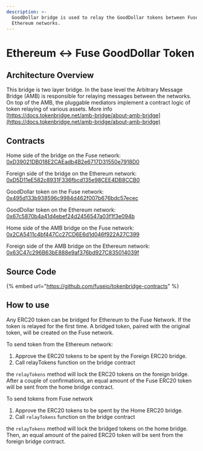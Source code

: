 ```yaml
---
description: >-
  GoodDollar bridge is used to relay the GoodDollar tokens between Fuse and
  Ethereum networks.
---
```


# Ethereum ↔ Fuse GoodDollar Token

## Architecture Overview

This bridge is two layer bridge. In the base level the  Arbitrary Message Bridge (AMB) is responsible for relaying messages between the networks. On top of the AMB,  the pluggable mediators implement a contract logic of token relaying of various assets. More info [https://docs.tokenbridge.net/amb-bridge/about-amb-bridge](https://docs.tokenbridge.net/amb-bridge/about-amb-bridge)

## Contracts

Home side of the bridge on the Fuse network: [0xD39021DB018E2CAEadb4B2e6717D31550e7918D0](https://explorer.fuse.io/address/0xD39021DB018E2CAEadb4B2e6717D31550e7918D0/transactions)

Foreign side of the bridge on the Ethereum network: [0xD5D11eE582c8931F336fbcd135e98CEE4DB8CCB0](https://etherscan.io/address/0xD5D11eE582c8931F336fbcd135e98CEE4DB8CCB0)

GoodDollar token on the Fuse network: [0x495d133b938596c9984d462f007b676bdc57ecec](https://explorer.fuse.io/address/0x495d133B938596C9984d462F007B676bDc57eCEC/transactions)

GoodDollar token on the Ethereum network: [0x67c5870b4a41d4ebef24d2456547a03f1f3e094b](https://etherscan.io/address/0x67c5870b4a41d4ebef24d2456547a03f1f3e094b)

Home side of the AMB bridge on the Fuse network: [0x2CA5411c4bf447Cc27CD6E6d1d046f922A27C399](https://explorer.fuse.io/address/0x2CA5411c4bf447Cc27CD6E6d1d046f922A27C399/transactions)

Foreign side of the AMB bridge on the Ethereum network: [0x63C47c296B63bE888e9af376bd927C835014039f](https://etherscan.io/address/0x63C47c296B63bE888e9af376bd927C835014039f)

## Source Code

{% embed url="https://github.com/fuseio/tokenbridge-contracts" %}

## How to use

Any ERC20 token can be bridged for Ethereum to the Fuse Network. If the token is relayed for the first time. A bridged token, paired with the original token, will be created on the Fuse network.&#x20;

To send token from the Ethereum network:

1. Approve the ERC20 tokens to be spent by the Foreign ERC20 bridge.&#x20;
2. Call relayTokens function on the bridge contract

the `relayTokens` method will lock the ERC20 tokens on the foreign bridge. After a couple of confirmations, an equal amount of the Fuse ERC20 token will be sent from the home bridge contract.

To send tokens from Fuse network

1. Approve the ERC20 tokens to be spent by the Home ERC20 bridge.&#x20;
2. Call `relayTokens` function on the bridge contract

the `relayTokens` method will lock the bridged tokens on the home bridge. Then, an equal amount of the paired ERC20 token will be sent from the foreign bridge contract.

